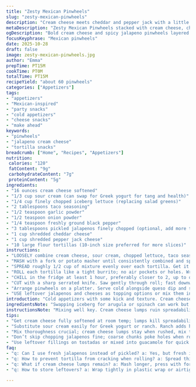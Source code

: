 ```yaml
---
title: "Zesty Mexican Pinwheels"
slug: "zesty-mexican-pinwheels"
description: "Cream cheese meets cheddar and pepper jack with a little kick from jalapenos. Taco seasoning sets the tone with hints of garlic and onion powder blending in. Rolled tight in tortillas, chilled till firm, then sliced into bite-sized swirls. Serve cold alongside salsa and melted queso for dipping. Great for parties or quick snacks. Substitute ranch dressing for sour cream or use Greek yogurt if you want tang but less fat. Key is getting the spread evenly thin, so it rolls without cracking. Serrated knife cuts clean rounds without squashing the edges. Chill long enough to hold shape but not so long it loses softness. Mix and mash thoroughly—no lumps. Easy to double or halve, cheese variety can change texture slightly. Jalapeno optional; add more if daring. Black pepper for an earthy pop. These go fast. Make ahead, because who wants to wait till last minute?"
metaDescription: "Zesty Mexican Pinwheels stacked with cream cheese, cheddar, pepper jack, taco seasoning, and jalapenos rolled tight in tortillas. Chilled, sliced, served cold."
ogDescription: "Bold cream cheese and spicy jalapeno pinwheels layered with cheddar and pepper jack. Chill, slice, enjoy cold with queso or salsa for quick Mexican-inspired snacks."
focusKeyphrase: "Mexican pinwheels"
date: 2025-10-28
draft: false
image: zesty-mexican-pinwheels.jpg
author: "Emma"
prepTime: PT15M
cookTime: PT0M
totalTime: PT15M
recipeYield: "about 60 pinwheels"
categories: ["Appetizers"]
tags:
- "appetizers"
- "Mexican-inspired"
- "party snacks"
- "cold appetizers"
- "cheese snacks"
- "make ahead"
keywords:
- "pinwheels"
- "jalapeno cream cheese"
- "tortilla snacks"
breadcrumb: ["Home", "Recipes", "Appetizers"]
nutrition: 
 calories: "120"
 fatContent: "9g"
 carbohydrateContent: "7g"
 proteinContent: "5g"
ingredients:
- "16 ounces cream cheese softened"
- "1/3 cup sour cream (can swap for Greek yogurt for tang and health)"
- "1/4 cup finely chopped iceberg lettuce (replacing salad greens)"
- "2 tablespoons taco seasoning"
- "1/2 teaspoon garlic powder"
- "1/2 teaspoon onion powder"
- "1/4 teaspoon freshly ground black pepper"
- "3 tablespoons pickled jalapenos finely chopped (optional, add more to heat it up)"
- "1 cup shredded cheddar cheese"
- "1 cup shredded pepper jack cheese"
- "10 large flour tortillas (10-inch size preferred for more slices)"
instructions:
- "LOOSELY combine cream cheese, sour cream, chopped lettuce, taco seasoning, garlic and onion powders, black pepper, jalapenos, cheddar, and pepper jack in a large bowl."
- "MASH with a fork or potato masher until consistently combined and spreadable. No big clumps of cream cheese should remain."
- "SPREAD roughly 1/2 cup of mixture evenly over each tortilla. Get it all the way out to the edges or risk dry tortilla bands when slicing."
- "ROLL each tortilla like a tight burrito; no air pockets or holes. Wrap tightly in plastic wrap to prevent air exposure."
- "CHILL in the fridge at least 1 hour, preferably closer to 2, up to overnight. Firmness helps clean slices."
- "CUT with a sharp serrated knife. Saw gently through roll; fast downward cuts crush edges."
- "Arrange pinwheels on a platter. Serve cold alongside queso dip and salsa. Use tortilla chips as backup dipping vessels."
- "USE leftover jalapenos and cheeses as topping options or mix them into guacamole for a cohesive snack spread."
introduction: "Cold appetizers with some kick and texture. Cream cheese that’s soft but not watery. Cheddar and pepper jack shredded for melty, slightly spicy bites. Taco seasoning pulling herbs and cumin around. Jalapenos add sharpness, fresh crunch from chopped lettuce cuts rich creaminess. Wrapped tight in soft tortillas that hold shape without cracking. I’ve tested leaving lettuce out and found it makes the mixture too dense, less fresh bite. Rolling tight stops messy slices and flimsy edges. Chill time varies depending on cream cheese brand—some stay pasty; others firm faster. The best time to slice is when the filling resists pressure but remains easy to cut. I keep serrated knives handy; clean edges avoid ugly smushed pinwheels. Serve with queso for gooey dip or tangy salsa."
ingredientsNote: "Swapping iceberg for arugula or spinach can work but changes texture—likely wetter and softer. Use classic sour cream, Greek yogurt, or ranch dressing—ranch adds herbaceous notes but might thin mixture if watery. Pickled jalapenos preferred over fresh for tang and vinegar punch. If fresh only, roast lightly to soften heat and intensify flavor. This mix is forgiving; you can swap cheddar for Monterey Jack or Colby Jack, but sharper cheeses give more bite. Avoid pre-shredded cheese with anti-caking agents—they can clump and not blend smoothly. Always let cream cheese soften at room temp before mixing or risk lumps. Seasoning adjusts easily to taste—add more garlic or onion powder if you like robust flavor. Black pepper works best freshly ground."
instructionsNote: "Mixing well key. Cream cheese lumps ruin spreadability and bite. Use heavy spoon or masher, press down firmly, fold repeatedly. Spread thin but even—too thick, tortilla cracks or slices poorly; too thin, dry and crumbly edges. Roll firmly to avoid air gaps, which cause loose pinwheels that fall apart. Wrap in plastic snugly to avoid drying or fridge smells contaminating. Chill minimum 1 hour for best slicing texture, but some brands need 90+ minutes. Slice with serrated knife—gentle back and forth sawing motions protect roll integrity, prevent crushed edges. Patience here pays off visually and texturally. Serving cold keeps cheese firm and messy fingers away. Warm pinwheels collapse and get greasy. Offer multiple dips for variety; queso adds gooey richness, salsa brightness. Use leftovers in wraps or atop tostadas."
tips:
- "Get cream cheese fully softened at room temp; lumps kill spreadability. Scoop, fold, mash repeatedly; thick but supple mix. No big chunks. Add seasoning gradually, taste mid-mix for balance. Lettuce chopped fine, almost shreddy, prevents dense paste. Keeps some crunch yet blends well post mash. Rolled tight in tortilla, no air pockets; air = crumble or split. Use plastic wrap snug tight, fridge chill minimum hour; 90 minutes better. knife serrated; slice slow with gentle sawing motions, crush edges if rushed. Warm fingers mush edges; slice cold only."
- "Substitute sour cream easily for Greek yogurt or ranch. Ranch adds herb notes but can thin spread too much; watch texture. Iceberg lettuce swaps for arugula or spinach give wetter mix; drainage helps or tortilla gets soggy. Pickled jalapenos preferred for tang plus heat punch; fresh is sharper, roast to soften. Cheese swaps? Monterey Jack or Colby Jack work; sharper cheeses lift boldness, mild soften bite. Avoid pre-shredded cheeses with anti-caking agents; clumps cause chunkiness not smooth spread. Weigh cheese by volume; don’t eyeball for consistent rolls."
- "Mix thoroughness crucial; cream cheese lumps stay when rushed, mix too little; spread uneven, rolls crack. Use fork or potato masher. Mash, fold, separate bits, press down firmly. Spread evenly but not too thick; thick = cracks, thin = crumbly edges. Roll firm but gentle; tight burrito style prevents air gaps or fall apart pinwheels. Wrap plastic wrap tight, chill no less than an hour; some brands need longer for slicing texture. Rip off plastic slowly; too quick tears tortilla edges. Serrated knife smooth cuts results."
- "Don’t skip chopping jalapenos fine; coarse chunks poke holes when rolling. Lettuce helps fresh crunch, cuts creamy density; omit leads to heavier, pastier filling, harder to slice. Adjust seasoning after mixing; garlic and onion powders measured, but taste before final spread. Black pepper ground fresh gives earthy pop, add slowly if unsure. Chill times vary by cream cheese brand; soft brands might stay pasty, firm brands slice well faster. Keep an eye on texture not just clock."
- "Use leftover fillings on tostadas or mixed into guacamole for quick snacks. Serve pinwheels cold always; warm makes cheese greasy and rolls collapse. Offer multiple dips; queso adds rich gooeyness, salsa brightness and acidity. Cutting slow helps clean rounds and keeping tortilla edges intact. Serrated knife key – saw gently back and forth; avoids crushed sides. Freeze leftover pinwheels flat wrapped well if you want make ahead stash. Thaw chilled slowly for clean slicing."
faq:
- "q: Can I use fresh jalapenos instead of pickled? a: Yes, but fresh is sharper, hotter. Roasting softens heat, adds flavor. Pickled add tang and vinegar punch, so expect flavor shift. Chop finely to avoid piercing tortillas."
- "q: How to prevent tortilla from cracking when rolling? a: Spread thin and even, not too thick. Roll tight without stretching tortilla. Avoid air bubbles inside. Plastic wrap keeps moisture, prevents drying. Chill well before slicing keeps shape."
- "q: What if cream cheese lumps remain? a: Mash longer, press with fork or masher firmly. Let cream cheese soften fully before mixing. Lumps ruin spread, cause uneven roll and breakage. If still chunky, mix in sour cream or yogurt more to smooth texture."
- "q: How to store leftovers? a: Wrap tightly in plastic wrap or airtight container, refrigerate up to 3 days. Freeze flat wrapped pinwheels for 1 month. Thaw chilled slowly, slice with serrated knife. Warm leftovers lose texture and get greasy fast."

---
```

